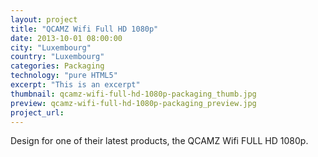 ```yaml
---
layout: project
title: "QCAMZ Wifi Full HD 1080p"
date: 2013-10-01 08:00:00
city: "Luxembourg"
country: "Luxembourg"
categories: Packaging
technology: "pure HTML5"
excerpt: "This is an excerpt"
thumbnail: qcamz-wifi-full-hd-1080p-packaging_thumb.jpg
preview: qcamz-wifi-full-hd-1080p-packaging_preview.jpg
project_url: 
---
```


Design for one of their latest products, the QCAMZ Wifi FULL HD 1080p.

